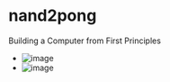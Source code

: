 # nand2pong
Building a Computer from First Principles
* ![image](https://github.com/user-attachments/assets/c685d1b5-ac81-4245-bffa-6cb15e98ad83)
* ![image](https://github.com/user-attachments/assets/f15ed55b-bd4f-4f85-af24-9295dc7cf024)
